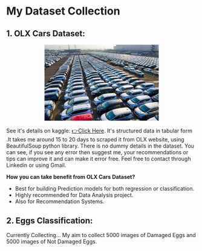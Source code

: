 # My Dataset Collection

## 1. OLX Cars Dataset:

<p align="center"><img src="https://github.com/AbdullahKhanKakar/My-Dataset-Collection/blob/main/Image.jpg" width="60%" height="auto"></p>

See it's details on kaggle: <a href="https://www.kaggle.com/datasets/abdullahkhanuet22/olx-cars-dataset">👉Click Here</a>.
It's structured data in tabular form .It takes me around 15 to 20 days to scraped it from OLX website, using BeautifulSoup python library. There is no dummy details in the dataset. You can see, if you see any error then suggest me, your recommendations or tips can improve it and can make it error free. Feel free to contact through Linkedin or using Gmail.

**How you can take benefit from OLX Cars Dataset?**
- Best for building Prediction models for both regression or classification.
- Highly recommended for Data Analysis project.
- Also for Recommendation Systems.

## 2. Eggs Classification:

Currently Collecting... My aim to collect 5000 images of Damaged Eggs and 5000 images of Not Damaged Eggs.
